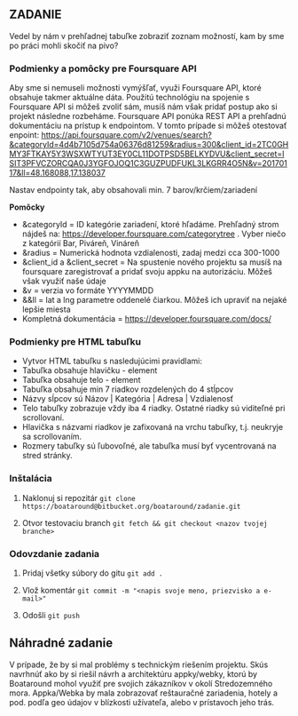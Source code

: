 ## ZADANIE ##
Vedel by nám v prehľadnej tabuľke zobraziť zoznam možností, kam by sme po práci mohli skočiť na pivo? 

### Podmienky a pomôcky pre Foursquare API ###
Aby sme si nemuseli možnosti vymýšľať, využi Foursquare API, ktoré obsahuje takmer aktuálne dáta. Použitú technológiu na spojenie s Foursquare API si môžeš zvoliť sám, 
musíš nám však pridať postup ako si projekt následne rozbeháme. Foursquare API ponúka REST API a prehľadnú dokumentáciu na prístup k endpointom.
V tomto prípade si môžeš otestovať enpoint: https://api.foursquare.com/v2/venues/search?&categoryId=4d4b7105d754a06376d81259&radius=300&client_id=2TC0GHMY3FTKAY5Y3WSXWTYUT3EY0CL11DOTPSD5BELKYDVU&client_secret=ISIT3PFVCZORCQA0J3YGFOJOQ1C3GUZPUDFUKL3LKGRR4O5N&v=20170117&ll=48.168088,17.138037

Nastav endpointy tak, aby obsahovali min. 7 barov/krčiem/zariadení

**Pomôcky**

* &categoryId = ID kategórie zariadení, ktoré hľadáme. Prehľadný strom nájdeš na: https://developer.foursquare.com/categorytree . Vyber niečo z kategórií Bar, Piváreň, Vináreň
* &radius = Numerická hodnota vzdialenosti, zadaj medzi cca 300-1000
* &client_id a &client_secret = Na spustenie nového projektu sa musíš na foursquare zaregistrovať a pridať svoju appku na autorizáciu. Môžeš však využiť naše údaje
* &v = verzia vo formáte YYYYMMDD
* &&ll = lat a lng parametre oddenelé čiarkou. Môžeš ich upraviť na nejaké lepšie miesta
* Kompletná dokumentácia = https://developer.foursquare.com/docs/

### Podmienky pre HTML tabuľku ###

* Vytvor HTML tabuľku s nasledujúcimi pravidlami:
* Tabuľka obsahuje hlavičku - <thead> element
* Tabuľka obsahuje telo - <tbody> element
* Tabuľka obsahuje min 7 riadkov rozdelených do 4 stĺpcov
* Názvy sĺpcov sú Názov | Kategória | Adresa | Vzdialenosť
* Telo tabuľky zobrazuje vždy iba 4 riadky. Ostatné riadky sú viditeľné pri scrollovaní.
* Hlavička s názvami riadkov je zafixovaná na vrchu tabuľky, t.j. neukryje sa scrollovaním. 
* Rozmery tabuľky sú ľubovoľné, ale tabuľka musí byť vycentrovaná na stred stránky.

### Inštalácia ###

1. Naklonuj si repozitár
```git clone https://boataround@bitbucket.org/boataround/zadanie.git```

2. Otvor testovaciu branch
```git fetch && git checkout <nazov tvojej branche>```

### Odovzdanie zadania ###

1. Pridaj všetky súbory do gitu
```git add .```

2. Vlož komentár
```git commit -m "<napis svoje meno, priezvisko a e-mail>" ```

3. Odošli
```git push```

## Náhradné zadanie ##

V prípade, že by si mal problémy s technickým riešením projektu. Skús navrhnúť ako by si riešil návrh a architektúru appky/webky, ktorú by Boataround mohol využiť pre svojich 
zákazníkov v okolí Stredozemného mora. Appka/Webka by mala zobrazovať reštauračné zariadenia, hotely a pod. podľa geo údajov v blízkosti užívateľa, alebo v prístavoch jeho trás. 
